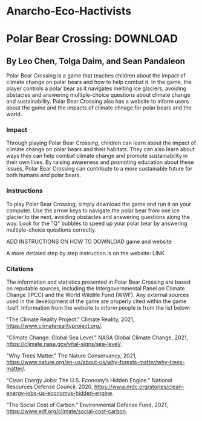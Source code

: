 # Anarcho-Eco-Hactivists 
# Polar Bear Crossing: DOWNLOAD
## By Leo Chen, Tolga Daim, and Sean Pandaleon
Polar Bear Crossing is a game that teaches children about the impact of climate change on polar bears and how to help combat it. 
In the game, the player controls a polar bear as it navigates melting ice glaciers, avoiding obstacles and answering multiple-choice questions about climate change and sustainability.
Polar Bear Crossing also has a website to inform users about the game and the impacts of climate chnage for polar bears and the world. 

### Impact
Through playing Polar Bear Crossing, children can learn about the impact of climate change on polar bears and their habitats.
They can also learn about ways they can help combat climate change and promote sustainability in their own lives. 
By raising awareness and promoting education about these issues, Polar Bear Crossing can contribute to a more sustainable future for both humans and polar bears.

### Instructions
To play Polar Bear Crossing, simply download the game and run it on your computer.
Use the arrow keys to navigate the polar bear from one ice glacier to the next, avoiding obstacles and answering questions along the way. 
Look for the "Q" bubbles to speed up your polar bear by answering multiple-choice questions correctly.

ADD INSTRUCTIONS ON HOW TO DOWNLOAD game and website

A more detialed step by step instruction is on the website: 
LINK

### Citations
The information and statistics presented in Polar Bear Crossing are based on reputable sources, including the Intergovernmental Panel on Climate Change (IPCC) and the World Wildlife Fund (WWF). Any external sources used in the development of the game are properly cited within the game itself.
Information from the website to inform people is from the list below: 

"The Climate Reality Project." Climate Reality, 2021, https://www.climaterealityproject.org/.

"Climate Change: Global Sea Level." NASA Global Climate Change, 2021, https://climate.nasa.gov/vital-signs/sea-level/.

"Why Trees Matter." The Nature Conservancy, 2021, https://www.nature.org/en-us/about-us/why-forests-matter/why-trees-matter/.

"Clean Energy Jobs: The U.S. Economy’s Hidden Engine." National Resources Defense Council, 2020, https://www.nrdc.org/stories/clean-energy-jobs-us-economys-hidden-engine.

"The Social Cost of Carbon." Environmental Defense Fund, 2021, https://www.edf.org/climate/social-cost-carbon.





